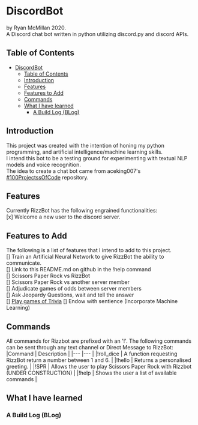 # DiscordBot
by Ryan McMillan 2020.  
A Discord chat bot written in python utilizing discord.py and discord APIs.  
  
## Table of Contents
- [DiscordBot](#discordbot)
  - [Table of Contents](#table-of-contents)
  - [Introduction](#introduction)
  - [Features](#features)
  - [Features to Add](#features-to-add)
  - [Commands](#commands)
  - [What I have learned](#what-i-have-learned)
    - [A Build Log (BLog)](#a-build-log-blog)
  
## Introduction
This project was created with the intention of honing my python programming, and artificial intelligence/machine learning skills.  
I intend this bot to be a testing ground for experimenting with textual NLP models and voice recognition.  
The idea to create a chat bot came from aceking007's [#100ProjectssOfCode](https://github.com/aceking007/100ProjectsOfCode) repository.  
  
## Features
Currently RizzBot has the following engrained functionalities:  
[x] Welcome a new user to the discord server.  
  
## Features to Add
The following is a list of features that I intend to add to this project.  
[] Train an Artificial Neural Network to give RizzBot the ability to communicate.  
[] Link to this README.md on github in the !help command  
[] Scissors Paper Rock vs RizzBot  
[] Scissors Paper Rock vs another server member  
[] Adjudicate games of odds between server members  
[] Ask Jeopardy Questions, wait and tell the answer  
[] [Play games of Trivia](https://opentdb.com/browse.php)
[] Endow with sentience (Incorporate Machine Learning)  
  
## Commands
All commands for Rizzbot are prefixed with an '!'. The following commands can be sent through any text channel or Direct Message to RizzBot:  
|Command      |                                                     Description                       |
|---          |---                                                                                    |
|!roll_dice   | A function requesting RizzBot return a number between 1 and 6.                        |
|!hello       | Returns a personalised greeting.                                                      |
|!SPR         | Allows the user to play Scissors Paper Rock with Rizzbot  (UNDER CONSTRUCTION)        |
|!help        | Shows the user a list of available commands                                           |

## What I have learned
### A Build Log (BLog)
